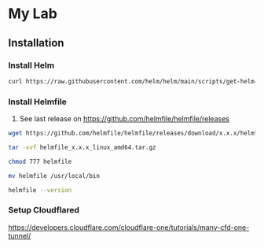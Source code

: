 # My Lab

## Installation

### Install Helm

```sh
curl https://raw.githubusercontent.com/helm/helm/main/scripts/get-helm-3 | bash
```

### Install Helmfile

1. See last release on https://github.com/helmfile/helmfile/releases

```sh
wget https://github.com/helmfile/helmfile/releases/download/x.x.x/helmfile_x.x.x_linux_amd64.tar.gz
````

```sh
tar -xvf helmfile_x.x.x_linux_amd64.tar.gz
```

```sh
chmod 777 helmfile
```

```sh
mv helmfile /usr/local/bin
```

```sh
helmfile --version
```

### Setup Cloudflared

https://developers.cloudflare.com/cloudflare-one/tutorials/many-cfd-one-tunnel/
